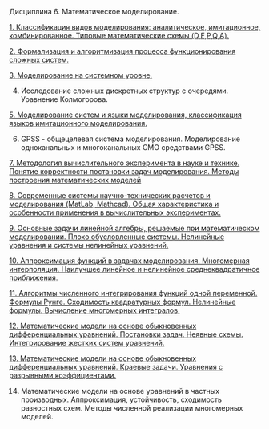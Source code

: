 Дисциплина 6. Математическое моделирование.

[1. Классификация видов моделирования: аналитическое, имитационное, комбинированное. Типовые математические схемы (D,F,P,Q,A).](math-model/1.md)

[2. Формализация и алгоритмизация процесса функционирования сложных систем.](math-model/2.md)

[3. Моделирование на системном уровне.](math-model/3.md)

4. Исследование сложных дискретных структур с очередями. Уравнение Колмогорова.

[5. Моделирование систем и языки моделирования, классификация языков имитационного моделирования.](math-model/5.md)

6. GPSS - общецелевая система моделирования. Моделирование одноканальных и многоканальных CMО средствами GPSS.

[7. Методология вычислительного эксперимента в науке и технике. Понятие корректности постановки задач моделирования. Методы построения математических моделей](math-model/7.md)

[8. Современные системы научно-технических расчетов и моделирования (MatLab, Mathcad). Общая характеристика и особенности применения в вычислительных экспериментах.](math-model/8.md)

[9. Основные задачи линейной алгебры, решаемые при математическом моделировании. Плохо обусловленные системы. Нелинейные уравнения и системы нелинейных уравнений.](math-model/9.md)

[10. Аппроксимация функций в задачах моделирования. Многомерная интерполяция. Наилучшее линейное и нелинейное среднеквадратичное приближения.](math-model/10.md)

[11. Алгоритмы численного интегрирования функций одной переменной. Формулы Рунге. Сходимость квадратурных формул. Нелинейные формулы. Вычисление многомерных интегралов.](math-model/11.md)

[12. Математические модели на основе обыкновенных дифференциальных уравнений. Постановки задач. Неявные схемы. Интегрирование жестких систем уравнений.](math-model/12.md)

[13. Математические модели на основе обыкновенных дифференциальных уравнений. Краевые задачи. Уравнения с разрывными коэффициентами.](math-model/13.md)

14. Математические модели на основе уравнений в частных производных. Аппроксимация, устойчивость, сходимость разностных схем. Методы численной реализации многомерных моделей.
